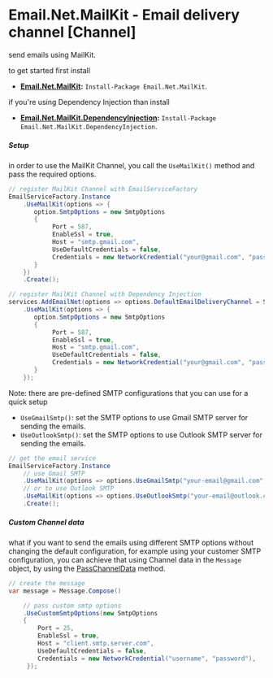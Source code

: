 # Email.Net.MailKit - Email delivery channel [Channel]

send emails using MailKit.

to get started first install

- **[Email.Net.MailKit](https://www.nuget.org/packages/Email.Net.MailKit/):** `Install-Package Email.Net.MailKit`.

if you're using Dependency Injection than install

- **[Email.Net.MailKit.DependencyInjection](https://www.nuget.org/packages/Email.Net.MailKit.DependencyInjection/):** `Install-Package Email.Net.MailKit.DependencyInjection`.

##### Setup

in order to use the MailKit Channel, you call the `UseMailKit()` method and pass the required options.

```csharp
// register MailKit Channel with EmailServiceFactory
EmailServiceFactory.Instance
    .UseMailKit(options => {
       option.SmtpOptions = new SmtpOptions
       {
            Port = 587,
            EnableSsl = true,
            Host = "smtp.gmail.com",
            UseDefaultCredentials = false,
            Credentials = new NetworkCredential("your@gmail.com", "password"),
       }
    })
    .Create();

// register MailKit Channel with Dependency Injection
services.AddEmailNet(options => options.DefaultEmailDeliveryChannel = SmtpEmailDeliveryChannel.Name)
    .UseMailKit(options => {
       option.SmtpOptions = new SmtpOptions
       {
            Port = 587,
            EnableSsl = true,
            Host = "smtp.gmail.com",
            UseDefaultCredentials = false,
            Credentials = new NetworkCredential("your@gmail.com", "password"),
       }
    });
```

Note: there are pre-defined SMTP configurations that you can use for a quick setup

- `UseGmailSmtp()`: set the SMTP options to use Gmail SMTP server for sending the emails.
- `UseOutlookSmtp()`: set the SMTP options to use Outlook SMTP server for sending the emails.

```csharp
// get the email service
EmailServiceFactory.Instance
    // use Gmail SMTP
    .UseMailKit(options => options.UseGmailSmtp("your-email@gmail.com", "password"))
    // or to use Outlook SMTP
    .UseMailKit(options => options.UseOutlookSmtp("your-email@outlook.com", "password"))
    .Create();
```

##### Custom Channel data

what if you want to send the emails using different SMTP options without changing the default configuration, for example using your customer SMTP configuration, you can achieve that using Channel data in the `Message` object, by using the [PassChannelData](https://github.com/YoussefSell/Email.Net/wiki/Message#passchanneldata) method.

```csharp
// create the message
var message = Message.Compose()

    // pass custom smtp options
    .UseCustomSmtpOptions(new SmtpOptions
    {
        Port = 25,
        EnableSsl = true,
        Host = "client.smtp.server.com",
        UseDefaultCredentials = false,
        Credentials = new NetworkCredential("username", "password"),
     });
```
